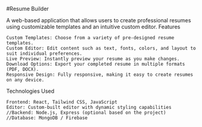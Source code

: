 #Resume Builder

A web-based application that allows users to create professional resumes using customizable templates and an intuitive custom editor.
Features

    Custom Templates: Choose from a variety of pre-designed resume templates.
    Custom Editor: Edit content such as text, fonts, colors, and layout to suit individual preferences.
    Live Preview: Instantly preview your resume as you make changes.
    Download Options: Export your completed resume in multiple formats (PDF, DOCX).
    Responsive Design: Fully responsive, making it easy to create resumes on any device.

Technologies Used

    Frontend: React, Tailwind CSS, JavaScript
    Editor: Custom-built editor with dynamic styling capabilities
    //Backend: Node.js, Express (optional based on the project)
    //Database: MongoDB / Firebase
